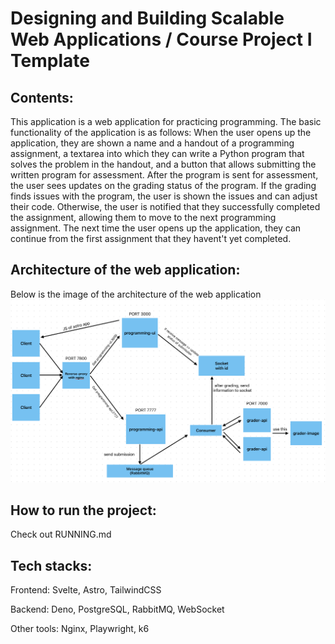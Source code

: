 # Designing and Building Scalable Web Applications / Course Project I Template

## Contents:
This application is a web application for practicing programming. The basic functionality of the application is as follows:
When the user opens up the application, they are shown a name and a handout of a programming assignment, a textarea into which they can write a Python program that solves the problem in the handout, and a button that allows submitting the written program for assessment. After the program is sent for assessment, the user sees updates on the grading status of the program. If the grading finds issues with the program, the user is shown the issues and can adjust their code. Otherwise, the user is notified that they successfully completed the assignment, allowing them to move to the next programming assignment. The next time the user opens up the application, they can continue from the first assignment that they havent't yet completed.

## Architecture of the web application:
Below is the image of the architecture of the web application
![screenshot](assets/details.png)

## How to run the project:
Check out RUNNING.md

## Tech stacks:
Frontend: Svelte, Astro, TailwindCSS

Backend: Deno, PostgreSQL, RabbitMQ, WebSocket

Other tools: Nginx, Playwright, k6
